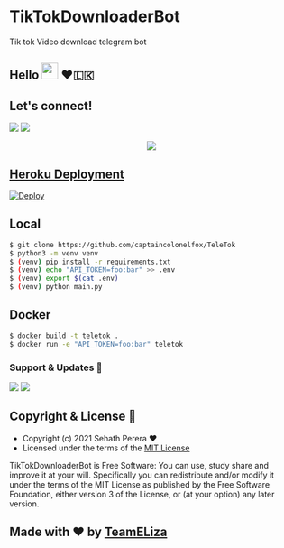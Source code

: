 # TikTokDownloaderBot
Tik tok Video download telegram bot

## Hello <img src="https://github.com/TheDudeThatCode/TheDudeThatCode/blob/master/Assets/Hi.gif" width="29px"> ❤️🇱🇰

## Let's connect!
<p>
    <a href="https://t.me/TeamEliza" target="blank"><img src="https://img.shields.io/badge/@TeamEliza-30302f?style=flat&logo=telegram" /></a>
    <a href="https://t.me/TikTok_Eliza_DTg_Bot" target="blank"><img src="https://img.shields.io/badge/@ElizaTDB-30302f?style=flat&logo=telegram" /></a>


<p align="center"><a href="https://t.me/TikTok_Eliza_DTg_Bot"> <img src="https://telegra.ph/file/f197cca7f4656dbf01dc4.jpg"></p>
<p align="center">

## Heroku Deployment
[![Deploy](https://www.herokucdn.com/deploy/button.svg)](https://heroku.com/deploy?template=https://github.com/PereraSehath/TikTokDownloaderBot)


## Local

```bash
$ git clone https://github.com/captaincolonelfox/TeleTok
$ python3 -m venv venv
$ (venv) pip install -r requirements.txt
$ (venv) echo "API_TOKEN=foo:bar" >> .env
$ (venv) export $(cat .env)
$ (venv) python main.py
```

## Docker

```bash
$ docker build -t teletok .
$ docker run -e "API_TOKEN=foo:bar" teletok
```






### Support & Updates 🎑
<a href="https://t.me/ElizaSupporters"><img src="https://img.shields.io/badge/Join-Group%20Support-blue.svg?style=for-the-badge&logo=Telegram"></a> <a href="https://t.me/Updates_of_ElizaBot"><img src="https://img.shields.io/badge/Join-Updates%20Channel-blue.svg?style=for-the-badge&logo=Telegram"></a>
  
## Copyright & License 👮

 - Copyright (c) 2021 Sehath Perera ❤️️
 - Licensed under the terms of the [MIT License](https://github.com/PereraSehath/TikTokDownloaderBot/blob/main/LICENSE)
    
TikTokDownloaderBot is Free Software: You can use, study share and improve it at your will. Specifically you can redistribute and/or modify it under the terms of the MIT License as published by the Free Software Foundation, either version 3 of the License, or (at your option) any later version.    
## Made with ♥️ by [TeamELiza](https://github.com/Team-Eliza)

